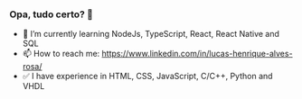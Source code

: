### Opa, tudo certo? 👋


- 🌱 I’m currently learning NodeJs, TypeScript, React, React Native and SQL
- 📫 How to reach me: https://www.linkedin.com/in/lucas-henrique-alves-rosa/
- ✅ I have experience in HTML, CSS, JavaScript, C/C++, Python and VHDL

